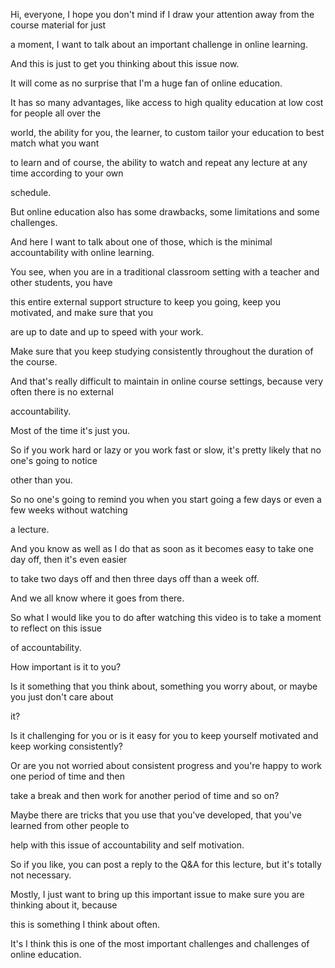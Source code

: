 Hi, everyone, I hope you don't mind if I draw your attention away from the course material for just

a moment, I want to talk about an important challenge in online learning.

And this is just to get you thinking about this issue now.

It will come as no surprise that I'm a huge fan of online education.

It has so many advantages, like access to high quality education at low cost for people all over the

world, the ability for you, the learner, to custom tailor your education to best match what you want

to learn and of course, the ability to watch and repeat any lecture at any time according to your own

schedule.

But online education also has some drawbacks, some limitations and some challenges.

And here I want to talk about one of those, which is the minimal accountability with online learning.

You see, when you are in a traditional classroom setting with a teacher and other students, you have

this entire external support structure to keep you going, keep you motivated, and make sure that you

are up to date and up to speed with your work.

Make sure that you keep studying consistently throughout the duration of the course.

And that's really difficult to maintain in online course settings, because very often there is no external

accountability.

Most of the time it's just you.

So if you work hard or lazy or you work fast or slow, it's pretty likely that no one's going to notice

other than you.

So no one's going to remind you when you start going a few days or even a few weeks without watching

a lecture.

And you know as well as I do that as soon as it becomes easy to take one day off, then it's even easier

to take two days off and then three days off than a week off.

And we all know where it goes from there.

So what I would like you to do after watching this video is to take a moment to reflect on this issue

of accountability.

How important is it to you?

Is it something that you think about, something you worry about, or maybe you just don't care about

it?

Is it challenging for you or is it easy for you to keep yourself motivated and keep working consistently?

Or are you not worried about consistent progress and you're happy to work one period of time and then

take a break and then work for another period of time and so on?

Maybe there are tricks that you use that you've developed, that you've learned from other people to

help with this issue of accountability and self motivation.

So if you like, you can post a reply to the Q&A for this lecture, but it's totally not necessary.

Mostly, I just want to bring up this important issue to make sure you are thinking about it, because

this is something I think about often.

It's I think this is one of the most important challenges and challenges of online education.